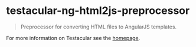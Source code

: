 # testacular-ng-html2js-preprocessor

> Preprocessor for converting HTML files to AngularJS templates.

For more information on Testacular see the [homepage].


[homepage]: http://testacular.github.com
